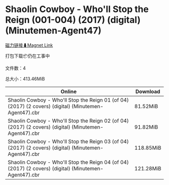 # Shaolin Cowboy - Who'll Stop the Reign (001-004) (2017) (digital) (Minutemen-Agent47)

[磁力链接⬇Magnet Link](magnet:?xt=urn:btih:24702a350b7a4335a38efb78859876b88e9068ca&dn=Shaolin%20Cowboy%20-%20Who%27ll%20Stop%20the%20Reign%20%28001-004%29%20%282017%29%20%28digital%29%20%28Minutemen-Agent47%29)

打包下载📦仍在工事中

文件数：4

总大小：413.46MiB

Online | Download
--- | ---
Shaolin Cowboy - Who'll Stop the Reign 01 (of 04) (2017) (2 covers) (digital) (Minutemen-Agent47).cbr | 81.52MiB
Shaolin Cowboy - Who'll Stop the Reign 02 (of 04) (2017) (2 covers) (digital) (Minutemen-Agent47).cbr | 91.82MiB
Shaolin Cowboy - Who'll Stop the Reign 03 (of 04) (2017) (2 covers) (digital) (Minutemen-Agent47).cbr | 118.85MiB
Shaolin Cowboy - Who'll Stop the Reign 04 (of 04) (2017) (2 covers) (digital) (Minutemen-Agent47).cbr | 121.28MiB